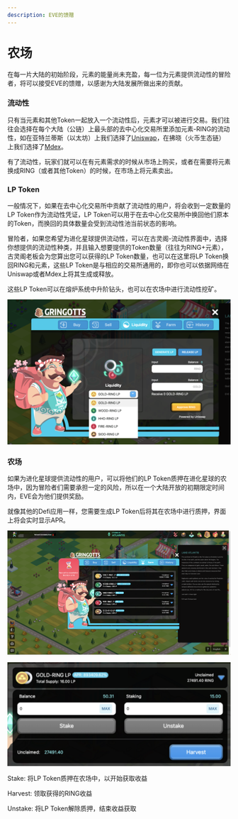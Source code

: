 ```yaml
---
description: EVE的馈赠
---
```


# 农场

在每一片大陆的初始阶段，元素的能量尚未充盈，每一位为元素提供流动性的冒险者，将可以接受EVE的馈赠，以感谢为大陆发展所做出来的贡献。

### 流动性

只有当元素和其他Token一起放入一个流动性后，元素才可以被进行交易。我们往往会选择在每个大陆（公链）上最头部的去中心化交易所里添加元素-RING的流动性，如在亚特兰蒂斯（以太坊）上我们选择了[Uniswap](https://app.uniswap.org/#/pool)，在拂晓（火币生态链）上我们选择了[Mdex](https://mdex.com/#/liquidity)。

有了流动性，玩家们就可以在有元素需求的时候从市场上购买，或者在需要将元素换成RING（或者其他Token）的时候，在市场上将元素卖出。

### LP Token

一般情况下，如果在去中心化交易所中贡献了流动性的用户，将会收到一定数量的LP Token作为流动性凭证，LP Token可以用于在去中心化交易所中换回他们原本的Token，而换回的具体数量会受到流动性池当前状态的影响。

冒险者，如果您希望为进化星球提供流动性，可以在古灵阁-流动性界面中，选择你想提供的流动性种类，并且输入想要提供的Token数量（往往为RING+元素），古灵阁老板会为您算出您可以获得的LP Token数量，也可以在这里将LP Token换回RING和元素，这些LP Token是与相应的交易所通用的，即你也可以依据网络在Uniswap或者Mdex上将其生成或释放。

这些LP Token可以在熔炉系统中升阶钻头，也可以在农场中进行流动性挖矿。

![&#x53E4;&#x7075;&#x9601;-&#x6D41;&#x52A8;&#x6027;&#x754C;&#x9762;](../.gitbook/assets/image%20%2818%29%20%281%29.png)

### 农场

如果为进化星球提供流动性的用户，可以将他们的LP Token质押在进化星球的农场中，因为冒险者们需要承担一定的风险，所以在一个大陆开放的初期限定时间内，EVE会为他们提供奖励。

就像其他的Defi应用一样，您需要生成LP Token后将其在农场中进行质押，界面上将会实时显示APR。

![&#x53E4;&#x7075;&#x9601;-&#x519C;&#x573A;&#x754C;&#x9762;](../.gitbook/assets/image%20%2832%29%20%281%29.png)

![&#x8D28;&#x62BC;&#x754C;&#x9762;](../.gitbook/assets/image%20%2823%29%20%281%29.png)

Stake: 将LP Token质押在农场中，以开始获取收益

Harvest: 领取获得的RING收益

Unstake: 将LP Token解除质押，结束收益获取

